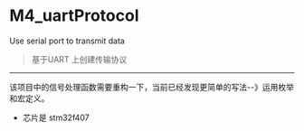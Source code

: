 # M4_uartProtocol
Use serial port to transmit data
 
> 基于UART 上创建传输协议
---

 该项目中的信号处理函数需要重构一下，当前已经发现更简单的写法--》运用枚举和宏定义。

+ 芯片是 stm32f407

